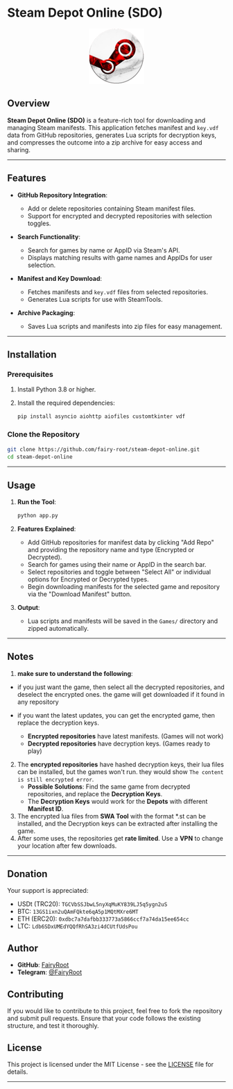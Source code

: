 # Steam Depot Online (SDO)

<div align="center">
  <img src="imgs/app.png" alt="SDO Logo" width="128" height="128">
</div>

## Overview

**Steam Depot Online (SDO)** is a feature-rich tool for downloading and managing Steam manifests. This application fetches manifest and `key.vdf` data from GitHub repositories, generates Lua scripts for decryption keys, and compresses the outcome into a zip archive for easy access and sharing.

---

## Features

- **GitHub Repository Integration**:

  - Add or delete repositories containing Steam manifest files.
  - Support for encrypted and decrypted repositories with selection toggles.

- **Search Functionality**:

  - Search for games by name or AppID via Steam's API.
  - Displays matching results with game names and AppIDs for user selection.

- **Manifest and Key Download**:

  - Fetches manifests and `key.vdf` files from selected repositories.
  - Generates Lua scripts for use with SteamTools.

- **Archive Packaging**:
  - Saves Lua scripts and manifests into zip files for easy management.

---

## Installation

### Prerequisites

1. Install Python 3.8 or higher.
2. Install the required dependencies:

   ```bash
   pip install asyncio aiohttp aiofiles customtkinter vdf
   ```

### Clone the Repository

```bash
git clone https://github.com/fairy-root/steam-depot-online.git
cd steam-depot-online
```

---

## Usage

1. **Run the Tool**:

   ```bash
   python app.py
   ```

2. **Features Explained**:

   - Add GitHub repositories for manifest data by clicking "Add Repo" and providing the repository name and type (Encrypted or Decrypted).
   - Search for games using their name or AppID in the search bar.
   - Select repositories and toggle between "Select All" or individual options for Encrypted or Decrypted types.
   - Begin downloading manifests for the selected game and repository via the "Download Manifest" button.

3. **Output**:
   - Lua scripts and manifests will be saved in the `Games/` directory and zipped automatically.

---

## Notes

1. **make sure to understand the following**:

- if you just want the game, then select all the decrypted repositories, and deselect the encrypted ones. the game will get downloaded if it found in any repository

- if you want the latest updates, you can get the encrypted game, then replace the decryption keys.
  - **Encrypted repositories** have latest manifests. (Games will not work)
  - **Decrypted repositories** have decryption keys. (Games ready to play)

2. The **encrypted repositories** have hashed decryption keys, their lua files can be installed, but the games won't run. they would show `The content is still encrypted error`.
   - **Possible Solutions**: Find the same game from decrypted repositories, and replace the **Decryption Keys**.
   - The **Decryption Keys** would work for the **Depots** with different **Manifest ID**.
3. The encrypted lua files from **SWA Tool** with the format \*.st can be installed, and the Decryption keys can be extracted after installing the game.
4. After some uses, the repositories get **rate limited**. Use a **VPN** to change your location after few downloads.

---

## Donation

Your support is appreciated:

- USDt (TRC20): `TGCVbSSJbwL5nyXqMuKY839LJ5q5ygn2uS`
- BTC: `13GS1ixn2uQAmFQkte6qA5p1MQtMXre6MT`
- ETH (ERC20): `0xdbc7a7dafbb333773a5866ccf7a74da15ee654cc`
- LTC: `Ldb6SDxUMEdYQQfRhSA3zi4dCUtfUdsPou`

## Author

- **GitHub**: [FairyRoot](https://github.com/fairy-root)
- **Telegram**: [@FairyRoot](https://t.me/FairyRoot)

## Contributing

If you would like to contribute to this project, feel free to fork the repository and submit pull requests. Ensure that your code follows the existing structure, and test it thoroughly.

## License

This project is licensed under the MIT License - see the [LICENSE](LICENSE) file for details.

---
